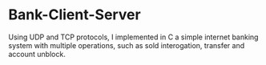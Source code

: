 # Bank-Client-Server
Using UDP and TCP protocols, I implemented in C a simple internet banking system with multiple operations, such as sold interogation, transfer and account unblock.
